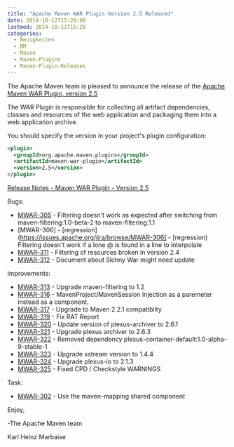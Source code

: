 ```yaml
---
title: "Apache Maven WAR Plugin Version 2.5 Released"
date: 2014-10-12T15:28:00
lastmod: 2014-10-12T15:28
categories:
  - Neuigkeiten
  - BM
  - Maven
  - Maven-Plugins
  - Maven-Plugin-Releases
---
```

The Apache Maven team is pleased to announce the release of the 
[Apache Maven WAR Plugin, version 2.5](http://maven.apache.org/plugins/maven-war-plugin/)

The WAR Plugin is responsible for collecting all artifact dependencies, classes
and resources of the web application and packaging them into a web application
archive.

You should specify the version in your project's plugin configuration:

```xml
<plugin>
  <groupId>org.apache.maven.plugins</groupId>
  <artifactId>maven-war-plugin</artifactId>
  <version>2.5</version>
</plugin>
```

<!-- more -->

[Release Notes - Maven WAR Plugin - Version 2.5](http://jira.codehaus.org/secure/ReleaseNote.jspa?projectId=11150&version=19421)

Bugs:

 * [MWAR-305](https://issues.apache.org/jira/browse/MWAR-305) - Filtering doesn't work as expected after switching from maven-filtering:1.0-beta-2 to maven-filtering:1.1
 * [MWAR-306] - [regression](https://issues.apache.org/jira/browse/MWAR-306] - [regression) Filtering doesn't work if a lone @ is found in a line to interpolate
 * [MWAR-311](https://issues.apache.org/jira/browse/MWAR-311) - Filtering of resources broken in version 2.4
 * [MWAR-312](https://issues.apache.org/jira/browse/MWAR-312) - Document about Skinny War might need update

Improvements:

 * [MWAR-313](https://issues.apache.org/jira/browse/MWAR-313) - Upgrade maven-filtering to 1.2
 * [MWAR-316](https://issues.apache.org/jira/browse/MWAR-316) - MavenProject/MavenSession Injection as a paremeter instead as a component.
 * [MWAR-317](https://issues.apache.org/jira/browse/MWAR-317) - Upgrade to Maven 2.2.1 compatiblity
 * [MWAR-319](https://issues.apache.org/jira/browse/MWAR-319) - Fix RAT Report
 * [MWAR-320](https://issues.apache.org/jira/browse/MWAR-320) - Update version of plexus-archiver to 2.6.1
 * [MWAR-321](https://issues.apache.org/jira/browse/MWAR-321) - Upgrade plexus archiver to 2.6.3
 * [MWAR-322](https://issues.apache.org/jira/browse/MWAR-322) - Removed dependency plexus-container-default:1.0-alpha-9-stable-1
 * [MWAR-323](https://issues.apache.org/jira/browse/MWAR-323) - Upgrade xstream version to 1.4.4
 * [MWAR-324](https://issues.apache.org/jira/browse/MWAR-324) - Upgrade plexus-io to 2.1.3
 * [MWAR-325](https://issues.apache.org/jira/browse/MWAR-325) - Fixed CPD / Checkstyle WARNINGS

Task:

* [MWAR-302](https://issues.apache.org/jira/browse/MWAR-302) - Use the maven-mapping shared component

Enjoy,

-The Apache Maven team

Karl Heinz Marbaise
